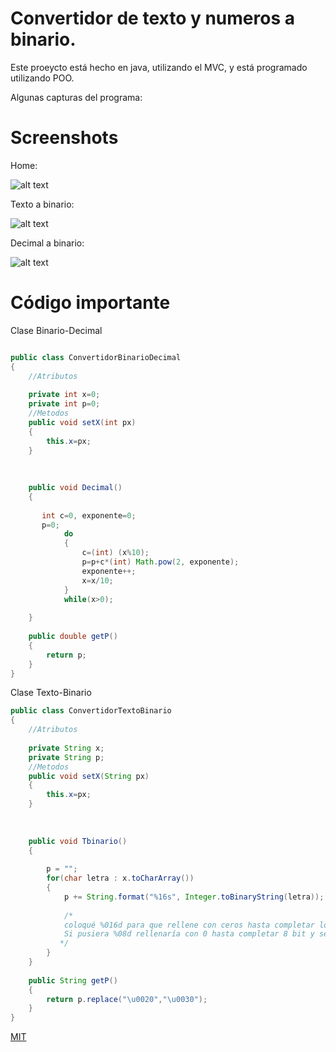 
# Convertidor de texto y numeros a binario. 

Este proeycto está hecho en java, utilizando el MVC, y está programado utilizando POO.

Algunas capturas del programa:
# Screenshots

Home:

![alt text](https://github.com/sabi-tech/Convertidor-Texto-Decimal-Binario/blob/de6778e43195f05cc5a988d2eb534c310e884128/src/Vista/1.png?raw=true)

Texto a binario:

![alt text](https://github.com/sabi-tech/Convertidor-Texto-Decimal-Binario/blob/812ae99d071789a099ac65c200fac0007cd0bbcd/src/Vista/2.png?raw=true)

Decimal a binario:

![alt text](https://github.com/sabi-tech/Convertidor-Texto-Decimal-Binario/blob/812ae99d071789a099ac65c200fac0007cd0bbcd/src/Vista/3.png?raw=true)

# Código importante


Clase Binario-Decimal

```java

public class ConvertidorBinarioDecimal 
{
    //Atributos
    
    private int x=0;
    private int p=0;
    //Metodos
    public void setX(int px)
    {
        this.x=px;
    }
    
    
   
    public void Decimal()
    {
        
       int c=0, exponente=0;
       p=0;
            do
            {
                c=(int) (x%10);
                p=p+c*(int) Math.pow(2, exponente);
                exponente++;
                x=x/10;
            }
            while(x>0);
      
    }
    
    public double getP()
    {
        return p;
    }
}
```

Clase Texto-Binario

```java
public class ConvertidorTextoBinario
{
    //Atributos
    
    private String x;
    private String p;
    //Metodos
    public void setX(String px)
    {
        this.x=px;
    }
    
    
   
    public void Tbinario()
    {
        
        p = "";
        for(char letra : x.toCharArray())
        {
            p += String.format("%16s", Integer.toBinaryString(letra));  
          
            /*
            coloqué %016d para que rellene con ceros hasta completar los 16 bits de los char que contienen los unicode. 
            Si pusiera %08d rellenaría con 0 hasta completar 8 bit y se escribirian espacios  
           */
        }
    }
    
    public String getP()
    {
        return p.replace("\u0020","\u0030");
    }
}
```


[MIT](https://choosealicense.com/licenses/mit/)
